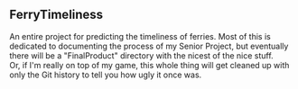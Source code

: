 ## FerryTimeliness ##
An entire project for predicting the timeliness of ferries.  Most of this is
dedicated to documenting the process of my Senior Project, but eventually
there will be a "FinalProduct" directory with the nicest of the nice stuff.  
Or, if I'm really on top of my game, this whole thing will get cleaned up with
only the Git history to tell you how ugly it once was.
